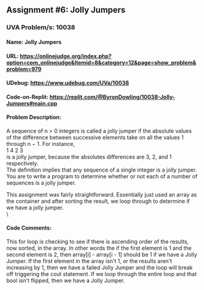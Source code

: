 ## Assignment #6: Jolly Jumpers
### UVA Problem/s: 10038
#### Name: Jolly Jumpers
#### URL: https://onlinejudge.org/index.php?option=com_onlinejudge&Itemid=8&category=12&page=show_problem&problem=979
#### UDebug: https://www.udebug.com/UVa/10038
#### Code-on-Replit: https://replit.com/@ByronDowling/10038-Jolly-Jumpers#main.cpp

#### Problem Description:
A sequence of n > 0 integers is called a jolly jumper if the absolute values of the difference between
successive elements take on all the values 1 through n − 1. For instance,\
1 4 2 3\
is a jolly jumper, because the absolutes differences are 3, 2, and 1 respectively. \
The definition implies that any sequence of a single integer is a jolly jumper. You are to write a program to determine whether or not each of a number of sequences is a jolly jumper.

This assignment was fairly straightforward. Essentially just used an array as the container and after sorting the result, we loop through to determine if we have a jolly jumper.
\
\
#### Code Comments:
This for loop is checking to see if there is ascending order of the results, now sorted, in the array. In other words the if the first element is 1 and the second element is 2, then array[i] - array[i - 1] should be 1 if we have a Jolly Jumper. If the first element in the array isn't 1, or the results aren't increasing by 1, then we have a failed Jolly Jumper and the loop will break off triggering the cout statement. If we loop through the entire loop and that bool isn't flipped, then we have a Jolly Jumper.
